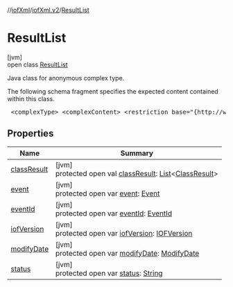 //[iofXml](../../../index.md)/[iofXml.v2](../index.md)/[ResultList](index.md)

# ResultList

[jvm]\
open class [ResultList](index.md)

<p>Java class for anonymous complex type. <p>The following schema fragment specifies the expected content contained within this class. <pre> &lt;complexType&gt; &lt;complexContent&gt; &lt;restriction base="{http://www.w3.org/2001/XMLSchema}anyType"&gt; &lt;sequence&gt; &lt;element ref="{}IOFVersion" minOccurs="0"/&gt; &lt;choice minOccurs="0"&gt; &lt;element ref="{}EventId"/&gt; &lt;element ref="{}Event"/&gt; &lt;/choice&gt; &lt;element ref="{}ClassResult" maxOccurs="unbounded" minOccurs="0"/&gt; &lt;element ref="{}ModifyDate" minOccurs="0"/&gt; &lt;/sequence&gt; &lt;attribute name="status" default="complete"&gt; &lt;simpleType&gt; &lt;restriction base="{http://www.w3.org/2001/XMLSchema}token"&gt; &lt;enumeration value="complete"/&gt; &lt;enumeration value="snapshot"/&gt; &lt;enumeration value="delta"/&gt; &lt;/restriction&gt; &lt;/simpleType&gt; &lt;/attribute&gt; &lt;/restriction&gt; &lt;/complexContent&gt; &lt;/complexType&gt; </pre>

## Properties

| Name | Summary |
|---|---|
| [classResult](class-result.md) | [jvm]<br>protected open val [classResult](class-result.md): [List](https://docs.oracle.com/javase/8/docs/api/java/util/List.html)<[ClassResult](../-class-result/index.md)> |
| [event](event.md) | [jvm]<br>protected open var [event](event.md): [Event](../-event/index.md) |
| [eventId](event-id.md) | [jvm]<br>protected open var [eventId](event-id.md): [EventId](../-event-id/index.md) |
| [iofVersion](iof-version.md) | [jvm]<br>protected open var [iofVersion](iof-version.md): [IOFVersion](../-i-o-f-version/index.md) |
| [modifyDate](modify-date.md) | [jvm]<br>protected open var [modifyDate](modify-date.md): [ModifyDate](../-modify-date/index.md) |
| [status](status.md) | [jvm]<br>protected open var [status](status.md): [String](https://docs.oracle.com/javase/8/docs/api/java/lang/String.html) |
